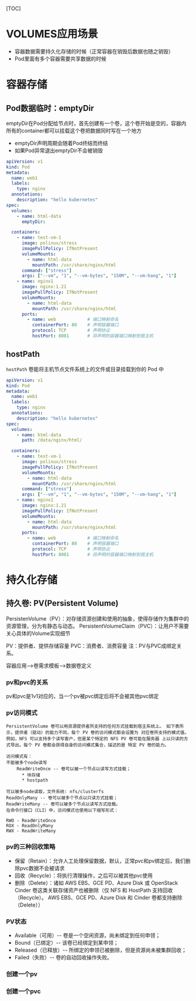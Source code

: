 [TOC]

# VOLUMES应用场景

* 容器数据需要持久化存储的时候（正常容器在销毁后数据也随之销毁）
* Pod里面有多个容器需要共享数据的时候

# 容器存储

## Pod数据临时：emptyDir

emptyDir在Pod分配给节点时，首先创建有一个卷，这个卷开始是空的，容器内所有的container都可以挂载这个卷把数据同时写在一个地方

* emptyDir声明周期会随着Pod终结而终结
* 如果Pod异常退出emptyDir不会被销毁

```yaml
apiVersion: v1
kind: Pod
metadata:
  name: web1
  labels:
    type: nginx
  annotations:
    description: "hello kubernetes"
spec:
  volumes:
    - name: html-data
      emptyDir:

  containers:
    - name: test-vm-1
      image: polinux/stress
      imagePullPolicy: IfNotPresent
      volumeMounts:
        - name: html-data
          mountPath: /usr/share/nginx/html
      command: ["stress"]
      args: ["--vm", "1", "--vm-bytes", "150M", "--vm-hang", "1"]
    - name: nginx1
      image: nginx:1.21
      imagePullPolicy: IfNotPresent
      volumeMounts:
        - name: html-data
          mountPath: /usr/share/nginx/html
      ports:
        - name: web            # 端口映射命名
          containerPort: 80    # 声明容器端口
          protocol: TCP        # 声明协议
          hostPort: 8081       # 将声明的容器端口映射到宿主机

```

## hostPath

`hostPath` 卷能将主机节点文件系统上的文件或目录挂载到你的 Pod 中

```yaml
apiVersion: v1
kind: Pod
metadata:
  name: web1
  labels:
    type: nginx
  annotations:
    description: "hello kubernetes"
spec:
  volumes:
    - name: html-data
      path: /data/nginx/html/

  containers:
    - name: test-vm-1
      image: polinux/stress
      imagePullPolicy: IfNotPresent
      volumeMounts:
        - name: html-data
          mountPath: /usr/share/nginx/html
      command: ["stress"]
      args: ["--vm", "1", "--vm-bytes", "150M", "--vm-hang", "1"]
    - name: nginx1
      image: nginx:1.21
      imagePullPolicy: IfNotPresent
      volumeMounts:
        - name: html-data
          mountPath: /usr/share/nginx/html
      ports:
        - name: web            # 端口映射命名
          containerPort: 80    # 声明容器端口
          protocol: TCP        # 声明协议
          hostPort: 8081       # 将声明的容器端口映射到宿主机
```

# 持久化存储

## 持久卷: PV(Persistent Volume)

PersistenVolume（PV）：对存储资源创建和使用的抽象，使得存储作为集群中的资源管理，分为有静态与动态。
PersistentVolumeClaim（PVC）：让用户不需要关心具体的Volume实现细节

PV：提供者、提供存储容量
PVC：消费者、消费容量
注：PV与PVC成绑定关系。

容器应用-->卷需求模板-->数据卷定义

### pv和pvc的关系

pv和pvc是1v1对应的，当一个pv被pvc绑定后将不会被其他pvc绑定

### pv访问模式

```
PersistentVolume 卷可以用资源提供者所支持的任何方式挂载到宿主系统上。 如下表所示，提供者（驱动）的能力不同，每个 PV 卷的访问模式都会设置为 对应卷所支持的模式值。 例如，NFS 可以支持多个读写客户，但是某个特定的 NFS PV 卷可能在服务器 上以只读的方式导出。每个 PV 卷都会获得自身的访问模式集合，描述的是 特定 PV 卷的能力。

访问模式有：
不能被多个node读写
    ReadWriteOnce -- 卷可以被一个节点以读写方式挂载；
      * 块存储
      * hostpath
	
可以被多node读取，文件系统: nfs/clusterfs
ReadOnlyMany -- 卷可以被多个节点以只读方式挂载；
ReadWriteMany -- 卷可以被多个节点以读写方式挂载。
在命令行接口（CLI）中，访问模式也使用以下缩写形式：

RWO - ReadWriteOnce
ROX - ReadOnlyMany
RWX - ReadWriteMany
```

### pv的三种回收策略

* 保留（Retain）：允许人工处理保留数据，默认，正常pvc和pv绑定后，我们删除pvc数据不会被请求
* 回收（Recycle）：将执行清理操作，之后可以被其他pvc使用
* 删除（Delete）：诸如 AWS EBS、GCE PD、Azure Disk 或 OpenStack Cinder 卷这类关联存储资产也被删除（仅 NFS 和 HostPath 支持回收（Recycle）。 AWS EBS、GCE PD、Azure Disk 和 Cinder 卷都支持删除（Delete））

### PV状态

- Available（可用）-- 卷是一个空闲资源，尚未绑定到任何申领；
- Bound（已绑定）-- 该卷已经绑定到某申领；
- Released（已释放）-- 所绑定的申领已被删除，但是资源尚未被集群回收；
- Failed（失败）-- 卷的自动回收操作失败。

### 创建一个pv

### 创建一个pvc

